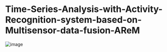 # Time-Series-Analysis-with-Activity-Recognition-system-based-on-Multisensor-data-fusion-AReM

![image](https://github.com/prathmeshlonkar10/Time-Series-Analysis-with-Activity-Recognition-system-based-on-Multisensor-data-fusion-AReM-/assets/66990159/c0eb5df5-4120-441c-b853-cb0316318b2e)


